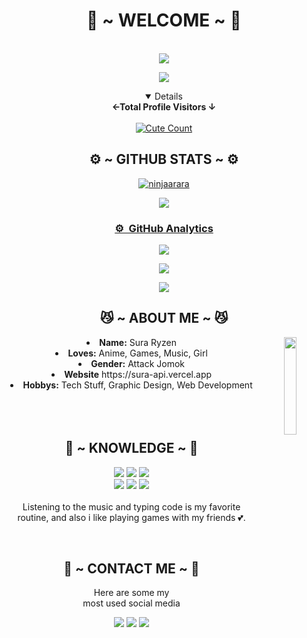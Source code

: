 <body>
  <center>
<h1 align="center"> 💖 ~ WELCOME ~ 💖 </h1>
<br>
<!--<p align="center">
  <p align="center">
    <a href="https://sura-api.vercel.app/">
        <img
            src="https://readme-typing-svg.herokuapp.com?size=13&width=275&lines=Selamat+Datang+Di+Github+ninjaarara"
            alt="ninjaarara"
        />
    </a>
</p>-->
<a href="https://github.com/ninjaarara"><img src="https://c.tenor.com/n8X8R46rIk0AAAAd/kanna.gif" />
</p>
  <a href="https://github.com/ninjaarara"><img src="https://cardivo.vercel.app/api?name=Sura&description=Hi,%20Im%20Sura%20Ryzen%20and%20i%20love%20watching%20Anime&image=https://telegra.ph/file/a7ac2b46f82ef7ea083f9.jpg/revision/latest?cb=20200606024545&usqp=CAU&usqp=CAU&backgroundColor=%23ecf0f1&instagram=animei.quoteser&github=ninjaarara&pattern=leaf&colorPattern=%23eaeaea" /><a>
</p>

<details open align="center">
<summary><b>←Total Profile Visitors ↓</b></summary>
<br>
<a href="https://www.instagram.com/fatih_frdaus"><img alt="Cute Count" src="https://count.getloli.com/get/@ninjaarara?theme=rule34"/></a>
</details>
</div>

<!--[![An image of @ninjaarara's Holopin badges, which is a link to view their full Holopin profile](https://holopin.me/ninjaarara)](https://holopin.io/@ninjaarara)-->
    
<h2 align="center"> ⚙️ ~ GITHUB STATS ~ ⚙️ </h2>

<div align="center">
<a href="https://github.com/ninjaarara"><p><img src="https://github-readme-stats.vercel.app/api/top-langs?username=ninjaarara&show_icons=true&locale=en&layout=compact" alt="ninjaarara" /></p>
<a href="https://github.com/ninjaarara">
  
  ![](https://github-profile-summary-cards.vercel.app/api/cards/profile-details?username=ninjaarara&theme=monokai)
</div>

### ⚙ &nbsp;GitHub Analytics

<p align="center">
  <a href="https://github.com/ninjaarara"><img src="https://github-readme-stats.vercel.app/api?username=ninjaarara&theme=tokyonight&show_icons=true" /></a>
</p>

<p align="center">
  <a href="https://github.com/ninjaarara"><img src="https://github-readme-streak-stats.herokuapp.com/?user=ninjaarara&theme=tokyonight&hide_border=false&properties=background&border=%239611C5FF" /><a>
</p>
  
<p align="center">
  <a href="https://github.com/ninjaarara"><img src="https://github-profile-trophy.vercel.app/?username=ninjaarara&theme=radical&margin-w=20&no-bg=true&no-frame=false" /><a>
</p>
    
<div>
<h2 align="center"> 😼 ~ ABOUT ME ~ 😼 </h2>
  <div align="center">
<img src="https://i.pinimg.com/originals/5c/d2/90/5cd2906d33a3f83dc5136885da7f34ed.gif" align="right" width="20%">
  </div>
<li>
 <b>Name:</b> Sura Ryzen
</li>
<li>
<b>Loves:</b> Anime, Games, Music, Girl
</li>
<li>
<b>Gender:</b> Attack Jomok
</li>
<li>
<b>Website</b> https://sura-api.vercel.app
</li>
<li>
<b>Hobbys:</b> Tech Stuff, Graphic Design, Web Development
</li>

<br>
<br>
<br>

</div>
<div>
<h2 align="center"> 📇 ~ KNOWLEDGE ~ 📇 </h2>

<p align="center">
    <img src="https://img.shields.io/badge/adobe%20photoshop%20-%2331A8FF.svg?&style=for-the-badge&logo=adobe%20photoshop&logoColor=white"/>
    <img src="https://img.shields.io/badge/html5%20-%23E34F26.svg?&style=for-the-badge&logo=html5&logoColor=white"/>
    <img src="https://img.shields.io/badge/css3%20-%231572B6.svg?&style=for-the-badge&logo=css3&logoColor=white"/>
<br>
    <img src="https://img.shields.io/badge/node.js%20-%2343853D.svg?&style=for-the-badge&logo=node.js&logoColor=white"/>
    <img src="https://img.shields.io/badge/javascript%20-%23323330.svg?&style=for-the-badge&logo=javascript&logoColor=%23F7DF1E"/>
    <img src="https://img.shields.io/badge/git%20-%23F05033.svg?&style=for-the-badge&logo=git&logoColor=white"/>
<br>
<br>
Listening to the music and typing code is my favorite routine, and also i like playing games with my friends 💕.
</p>
<br>
<h2 align="center"> 📝 ~ CONTACT ME ~ 📝 </h2>

<p align="center">Here are some my <br>
most used social media</p>

<p align="center">
<a href="https://wa.me/6282132251059" target="_blank"><img src="https://img.shields.io/badge/-Sura%20Ryzen?&style=for-the-badge&logo=Whatsapp&logoColor=white"/></a>
<a href="https://www.instagram.com/ryzen_vermillion" target="_blank"><img src="https://img.shields.io/badge/-animei.quoteser-lightgrey?&style=for-the-badge&logo=Instagram&logoColor=white"/></a>
<a href="https://www.youtube.com/c/donghuasaga7636" target="_blank"><img src="https://img.shields.io/badge/-Donghuasaga%20ID-red?&style=for-the-badge&logo=Youtube&logoColor=white"/></a>
</p>
</div>
</center>
</body>
